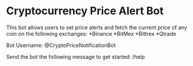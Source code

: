 # Cryptocurrency Price Alert Bot
This bot allows users to set price alerts and fetch the current price of any coin on the following exchanges:
*Binance
*BitMex
*Bittrex
*Qtrade

Bot Username: @CryptoPriceNotificationBot

Send the bot the following message to get started:
/help



